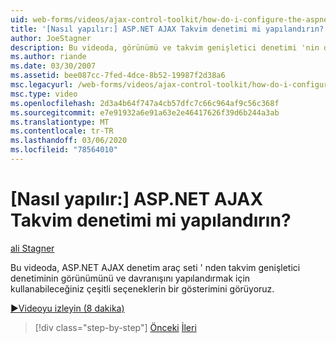 ```yaml
---
uid: web-forms/videos/ajax-control-toolkit/how-do-i-configure-the-aspnet-ajax-calendar-control
title: '[Nasıl yapılır:] ASP.NET AJAX Takvim denetimi mi yapılandırın? | Microsoft Docs'
author: JoeStagner
description: Bu videoda, görünümü ve takvim genişletici denetimi 'nin davranışını t... olarak yapılandırmak için kullanabileceğiniz çeşitli seçeneklerin bir gösterimini görüyoruz.
ms.author: riande
ms.date: 03/30/2007
ms.assetid: bee087cc-7fed-4dce-8b52-19987f2d38a6
msc.legacyurl: /web-forms/videos/ajax-control-toolkit/how-do-i-configure-the-aspnet-ajax-calendar-control
msc.type: video
ms.openlocfilehash: 2d3a4b64f747a4cb57dfc7c66c964af9c56c368f
ms.sourcegitcommit: e7e91932a6e91a63e2e46417626f39d6b244a3ab
ms.translationtype: MT
ms.contentlocale: tr-TR
ms.lasthandoff: 03/06/2020
ms.locfileid: "78564010"
---
```

# <a name="how-do-i-configure-the-aspnet-ajax-calendar-control"></a>[Nasıl yapılır:] ASP.NET AJAX Takvim denetimi mi yapılandırın?

[ali Stagner](https://github.com/JoeStagner)

Bu videoda, ASP.NET AJAX denetim araç seti ' nden takvim genişletici denetiminin görünümünü ve davranışını yapılandırmak için kullanabileceğiniz çeşitli seçeneklerin bir gösterimini görüyoruz.

[&#9654;Videoyu izleyin (8 dakika)](https://channel9.msdn.com/Blogs/ASP-NET-Site-Videos/how-do-i-configure-the-aspnet-ajax-calendar-control)

> [!div class="step-by-step"]
> [Önceki](how-do-i-use-the-aspnet-ajax-autocomplete-control.md)
> [İleri](how-do-i-use-the-aspnet-ajax-dropdown-control.md)
